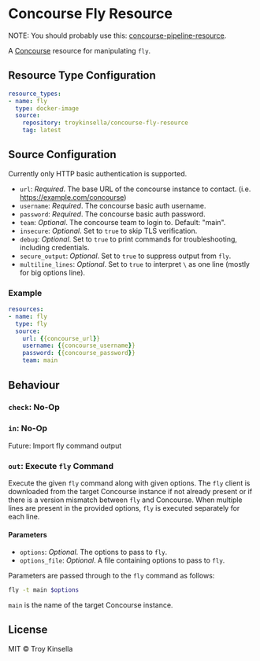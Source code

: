 Concourse Fly Resource
======================

NOTE: You should probably use this: [concourse-pipeline-resource](https://github.com/concourse/concourse-pipeline-resource).

A [Concourse](http://concourse.ci/) resource for manipulating `fly`.

## Resource Type Configuration

```yaml
resource_types:
- name: fly
  type: docker-image
  source:
    repository: troykinsella/concourse-fly-resource
    tag: latest
```

## Source Configuration

Currently only HTTP basic authentication is supported.

* `url`: _Required_. The base URL of the concourse instance to contact. (i.e. https://example.com/concourse)
* `username`: _Required_. The concourse basic auth username.
* `password`: _Required_. The concourse basic auth password.
* `team`: _Optional_. The concourse team to login to. Default: "main".
* `insecure`: _Optional_. Set to `true` to skip TLS verification.
* `debug`: _Optional_. Set to `true` to print commands for troubleshooting, including credentials.
* `secure_output`: _Optional_. Set to `true` to suppress output from `fly`.
* `multiline_lines`: _Optional_. Set to `true` to interpret `\` as one line (mostly for big options line).

### Example

```yaml
resources:
- name: fly
  type: fly
  source:
    url: {{concourse_url}}
    username: {{concourse_username}}
    password: {{concourse_password}}
    team: main
```

## Behaviour

### `check`: No-Op

### `in`: No-Op

Future: Import fly command output

### `out`: Execute `fly` Command

Execute the given `fly` command along with given options. The `fly` client is downloaded from the target 
Concourse instance if not already present or if there is a version mismatch between `fly` and Concourse.
When multiple lines are present in the provided options, `fly` is executed separately for each line.

#### Parameters

* `options`: _Optional_. The options to pass to `fly`.
* `options_file`: _Optional_. A file containing options to pass to `fly`.

Parameters are passed through to the `fly` command as follows:
```sh
fly -t main $options
```
`main` is the name of the target Concourse instance.

## License

MIT © Troy Kinsella
